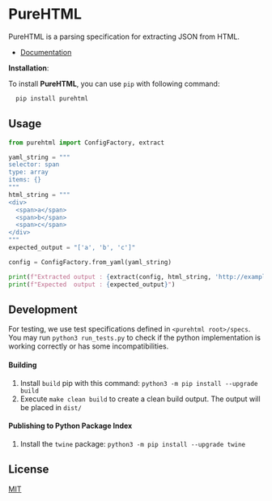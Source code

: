 # PureHTML

PureHTML is a parsing specification for extracting JSON from HTML.

- [Documentation](https://purescraps.github.io/purehtml/)

**Installation**:

To install **PureHTML**, you can use `pip` with following command:

```bash
  pip install purehtml
```

## Usage

```python
from purehtml import ConfigFactory, extract

yaml_string = """
selector: span
type: array
items: {}
"""
html_string = """
<div>
  <span>a</span>
  <span>b</span>
  <span>c</span>
</div>
"""
expected_output = "['a', 'b', 'c']"

config = ConfigFactory.from_yaml(yaml_string)

print(f"Extracted output : {extract(config, html_string, 'http://example.com')}")
print(f"Expected  output : {expected_output}")

```

## Development

For testing, we use test specifications defined in `<purehtml root>/specs`.
You may run `python3 run_tests.py` to check if the python implementation
is working correctly or has some incompatibilities.

#### Building

1. Install `build` pip with this command: `python3 -m pip install --upgrade build`
2. Execute `make clean build` to create a clean build output. The output will be placed in `dist/`

#### Publishing to Python Package Index

1. Install the `twine` package: `python3 -m pip install --upgrade twine`

## License

[MIT](https://choosealicense.com/licenses/mit/)
